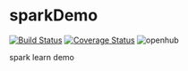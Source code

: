 # sparkDemo
[![Build Status](https://travis-ci.org/wuxinbo/sparkDemo.svg?branch=master)](https://travis-ci.org/wuxinbo/sparkDemo)
[![Coverage Status](https://coveralls.io/repos/github/wuxinbo/sparkDemo/badge.svg)](https://coveralls.io/github/wuxinbo/sparkDemo)
![openhub](https://www.openhub.net/p/sparkDemo/widgets/project_thin_badge?format=gif&ref=sample)

spark learn demo
